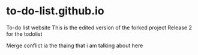 # to-do-list.github.io
To-do list website
This is the edited version of the forked project
Release 2 for the todolist

Merge conflict ia the thaing that i am talking about here
